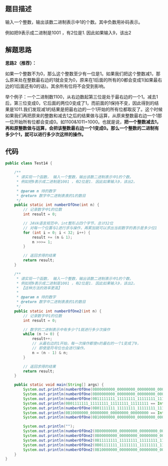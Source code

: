 ## 题目描述
输入一个整数，输出该数二进制表示中1的个数。其中负数用补码表示。

例如把9表示成二进制是1001 ，有2位是1. 因此如果输入9，该出2

## 解题思路
**思路2（推荐）：**

如果一个整数不为0，那么这个整数至少有一位是1。如果我们把这个整数减1，那么原来处在整数最右边的1就会变为0，原来在1后面的所有的0都会变成1(如果最右边的1后面还有0的话)。其余所有位将不会受到影响。

举个例子：一个二进制数1100，从右边数起第三位是处于最右边的一个1。减去1后，第三位变成0，它后面的两位0变成了1，而前面的1保持不变，因此得到的结果是1011.我们发现减1的结果是把最右边的一个1开始的所有位都取反了。这个时候如果我们再把原来的整数和减去1之后的结果做与运算，从原来整数最右边一个1那一位开始所有位都会变成0。如1100&1011=1000。也就是说，**把一个整数减去1，再和原整数做与运算，会把该整数最右边一个1变成0。那么一个整数的二进制有多少个1，就可以进行多少次这样的操作。**

## 代码

```java
public class Test14 {

    /**
     * 请实现一个函数， 输入一个整数，输出该数二进制表示中1的个数。
     * 例如把9表示成二进制是1001 ，有2位是1. 因此如果输入9，该出2。
     *
     * @param n 待的数字
     * @return 数字中二进制表表的1的数目
     */
    public static int numberOfOne(int n) {
        // 记录数字中1的位数
        int result = 0;

        // JAVA语言规范中，int整形占四个字节，总计32位
        // 对每一个位置与1进行求与操作，再累加就可以求出当前数字的表示是多少位1
        for (int i = 0; i < 32; i++) {
            result += (n & 1);
            n >>>= 1;
        }

        // 返回求得的结果
        return result;
    }

    /**
     * 请实现一个函数， 输入一个整数，输出该数二进制表示中1的个数。
     * 例如把9表示成二进制是1001 ，有2位是1. 因此如果输入9，该出2。
     * 【这种方法的效率更高】
     *
     * @param n 待的数字
     * @return 数字中二进制表表的1的数目
     */
    public static int numberOfOne2(int n) {
        // 记录数字中1的位数
        int result = 0;

        // 数字的二进制表示中有多少个1就进行多少次操作
        while (n != 0) {
            result++;
            // 从最右边的1开始，每一次操作都使n的最右的一个1变成了0，
            // 即使是符号位也会进行操作。
            n = (n - 1) & n;
        }

        // 返回求得的结果
        return result;
    }

    public static void main(String[] args) {
        System.out.println(numberOfOne(0B00000000_00000000_00000000_00000000)); // 0
        System.out.println(numberOfOne(0B00000000_00000000_00000000_00000001)); // 1
        System.out.println(numberOfOne(0B11111111_11111111_11111111_11111111)); // -1
        System.out.println(0B01111111_11111111_11111111_11111111 == Integer.MAX_VALUE);
        System.out.println(numberOfOne(0B01111111_11111111_11111111_11111111)); // Integer.MAX_VALUE
        System.out.println(0B10000000_00000000_00000000_00000000 == Integer.MIN_VALUE);
        System.out.println(numberOfOne(0B10000000_00000000_00000000_00000000)); // Integer.MIN_VALUE

        System.out.println("");
        System.out.println(numberOfOne2(0B00000000_00000000_00000000_00000000)); // 0
        System.out.println(numberOfOne2(0B00000000_00000000_00000000_00000001)); // 1
        System.out.println(numberOfOne2(0B11111111_11111111_11111111_11111111)); // -1
        System.out.println(numberOfOne2(0B01111111_11111111_11111111_11111111)); // Integer.MAX_VALUE
        System.out.println(numberOfOne2(0B10000000_00000000_00000000_00000000)); // Integer.MIN_VALUE
    }
}

    
   
```








